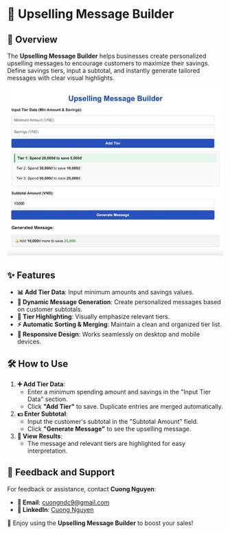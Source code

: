 # 🚀 Upselling Message Builder

## 🌟 Overview  
The **Upselling Message Builder** helps businesses create personalized upselling messages to encourage customers to maximize their savings. Define savings tiers, input a subtotal, and instantly generate tailored messages with clear visual highlights.

![🛍️ Upselling Message Builder Demo](upselling.jpeg)

## ✨ Features  
- **📊 Add Tier Data**: Input minimum amounts and savings values.  
- **🔄 Dynamic Message Generation**: Create personalized messages based on customer subtotals.  
- **🎯 Tier Highlighting**: Visually emphasize relevant tiers.  
- **⚡ Automatic Sorting & Merging**: Maintain a clean and organized tier list.  
- **📱 Responsive Design**: Works seamlessly on desktop and mobile devices.  

## 🛠️ How to Use  
1. **➕ Add Tier Data**:  
   - Enter a minimum spending amount and savings in the "Input Tier Data" section.  
   - Click **"Add Tier"** to save. Duplicate entries are merged automatically.  
2. **💵 Enter Subtotal**:  
   - Input the customer's subtotal in the "Subtotal Amount" field.  
   - Click **"Generate Message"** to see the upselling message.  
3. **👀 View Results**:  
   - The message and relevant tiers are highlighted for easy interpretation.  

## 💬 Feedback and Support  
For feedback or assistance, contact **Cuong Nguyen**:  
- **📧 Email**: [cuongndc9@gmail.com](mailto:cuongndc9@gmail.com)  
- **🔗 LinkedIn**: [Cuong Nguyen](https://www.linkedin.com/in/cuong9)  

🎉 Enjoy using the **Upselling Message Builder** to boost your sales!  
